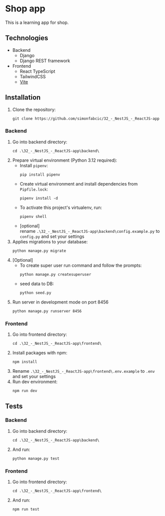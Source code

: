 # Shop app

This is a learning app for shop.

## Technologies

-   Backend
    -   Django
    -   Django REST framework
-   Frontend
    -   React TypeScript
    -   TailwindCSS
    -   [Vite](https://vitejs.dev/)

## Installation

1. Clone the repository:
    ```
    git clone https://github.com/simonfabcic/32_-_NestJS_-_ReactJS-app
    ```

### Backend

1. Go into backend directory:
    ```
    cd .\32_-_NestJS_-_ReactJS-app\backend\
    ```
1. Prepare virtual environment (Python 3.12 required):
    - Install `pipenv`:
        ```
        pip install pipenv
        ```
    - Create virtual environment and install dependencies from `Pipfile.lock`:
        ```
        pipenv install -d
        ```
    - To activate this project's virtualenv, run:
        ```
        pipenv shell
        ```
    - [optional]  
      rename `.\32_-_NestJS_-_ReactJS-app\backend\config.example.py` to `config.py` and set your settings
1. Applies migrations to your database:
    ```
    python manage.py migrate
    ```
1. [Optional]
    - To create super user run command and follow the prompts:
        ```
        python manage.py createsuperuser
        ```
    - seed data to DB:
        ```
        python seed.py
        ```
1. Run server in development mode on port 8456
    ```
    python manage.py runserver 8456
    ```

### Frontend

1. Go into frontend directory:
    ```
    cd .\32_-_NestJS_-_ReactJS-app\frontend\
    ```
1. Install packages with npm:
    ```
    npm install
    ```
1. Rename `.\32_-_NestJS_-_ReactJS-app\frontend\.env.example` to `.env` and set your settings
1. Run dev environment:
    ```
    npm run dev
    ```

## Tests

### Backend

1. Go into backend directory:
    ```
    cd .\32_-_NestJS_-_ReactJS-app\backend\
    ```
1. And run:
    ```
    python manage.py test
    ```

### Frontend

1. Go into frontend directory:
    ```
    cd .\32_-_NestJS_-_ReactJS-app\frontend\
    ```
1. And run:
    ```
    npm run test
    ```
